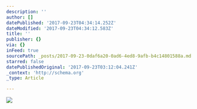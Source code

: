 ```yaml
---
description: ''
author: []
datePublished: '2017-09-23T04:34:14.252Z'
dateModified: '2017-09-23T04:34:12.583Z'
title: ''
publisher: {}
via: {}
inFeed: true
sourcePath: _posts/2017-09-23-0daf6a20-0ad6-4ed8-9afb-b4c14801588a.md
starred: false
datePublishedOriginal: '2017-09-23T03:12:04.241Z'
_context: 'http://schema.org'
_type: Article

---
```

![](https://the-grid-user-content.s3-us-west-2.amazonaws.com/6c7e6388-2da8-4446-a6d8-787f68707501.png)